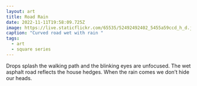 ```yaml
---
layout: art
title: Road Rain
date: 2022-11-11T19:58:09.725Z
image: https://live.staticflickr.com/65535/52492492402_5455a59ccd_h_d.jpg
caption: "Curved road wet with rain "
tags:
  - art
  - square series
---
```

Drops splash the walking path and the blinking eyes are unfocused. The wet asphalt road reflects the house hedges. When the rain comes we don’t hide our heads.